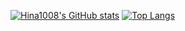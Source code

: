 [![Hina1008's GitHub stats](https://github-readme-stats.vercel.app/api?username=Hina1008&theme=vue-dark&show_icons=true)](https://github.com/Hina1008)
[![Top Langs](https://github-readme-stats.vercel.app/api/top-langs/?username=Hina1008&theme=vue-dark&show_icons=true&layout=compact)](https://github.com/Hina1008)


<!--
**Hina1008/Hina1008** is a ✨ _special_ ✨ repository because its `README.md` (this file) appears on your GitHub profile.

Here are some ideas to get you started:

- 🔭 I’m currently working on ...
- 🌱 I’m currently learning ...
- 👯 I’m looking to collaborate on ...
- 🤔 I’m looking for help with ...
- 💬 Ask me about ...
- 📫 How to reach me: ...
- 😄 Pronouns: ...
- ⚡ Fun fact: ...
-->
